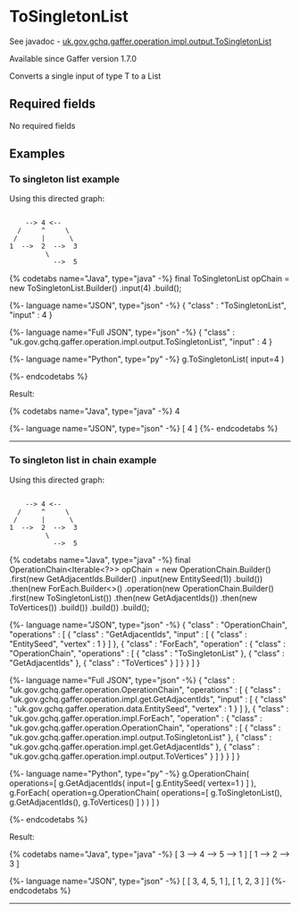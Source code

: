 # ToSingletonList
See javadoc - [uk.gov.gchq.gaffer.operation.impl.output.ToSingletonList](ref://../../javadoc/gaffer/uk/gov/gchq/gaffer/operation/impl/output/ToSingletonList.html)

Available since Gaffer version 1.7.0

Converts a single input of type T to a List

## Required fields
No required fields


## Examples

### To singleton list example

Using this directed graph:

```

    --> 4 <--
  /     ^     \
 /      |      \
1  -->  2  -->  3
         \
           -->  5
```


{% codetabs name="Java", type="java" -%}
final ToSingletonList<Integer> opChain = new ToSingletonList.Builder<Integer>()
        .input(4)
        .build();

{%- language name="JSON", type="json" -%}
{
  "class" : "ToSingletonList",
  "input" : 4
}

{%- language name="Full JSON", type="json" -%}
{
  "class" : "uk.gov.gchq.gaffer.operation.impl.output.ToSingletonList",
  "input" : 4
}

{%- language name="Python", type="py" -%}
g.ToSingletonList( 
  input=4 
)

{%- endcodetabs %}

Result:

{% codetabs name="Java", type="java" -%}
4

{%- language name="JSON", type="json" -%}
[ 4 ]
{%- endcodetabs %}

-----------------------------------------------

### To singleton list in chain example

Using this directed graph:

```

    --> 4 <--
  /     ^     \
 /      |      \
1  -->  2  -->  3
         \
           -->  5
```


{% codetabs name="Java", type="java" -%}
final OperationChain<Iterable<?>> opChain = new OperationChain.Builder()
        .first(new GetAdjacentIds.Builder()
                .input(new EntitySeed(1))
                .build())
        .then(new ForEach.Builder<>()
                .operation(new OperationChain.Builder()
                        .first(new ToSingletonList<EntitySeed>())
                        .then(new GetAdjacentIds())
                        .then(new ToVertices())
                        .build())
                .build())
        .build();

{%- language name="JSON", type="json" -%}
{
  "class" : "OperationChain",
  "operations" : [ {
    "class" : "GetAdjacentIds",
    "input" : [ {
      "class" : "EntitySeed",
      "vertex" : 1
    } ]
  }, {
    "class" : "ForEach",
    "operation" : {
      "class" : "OperationChain",
      "operations" : [ {
        "class" : "ToSingletonList"
      }, {
        "class" : "GetAdjacentIds"
      }, {
        "class" : "ToVertices"
      } ]
    }
  } ]
}

{%- language name="Full JSON", type="json" -%}
{
  "class" : "uk.gov.gchq.gaffer.operation.OperationChain",
  "operations" : [ {
    "class" : "uk.gov.gchq.gaffer.operation.impl.get.GetAdjacentIds",
    "input" : [ {
      "class" : "uk.gov.gchq.gaffer.operation.data.EntitySeed",
      "vertex" : 1
    } ]
  }, {
    "class" : "uk.gov.gchq.gaffer.operation.impl.ForEach",
    "operation" : {
      "class" : "uk.gov.gchq.gaffer.operation.OperationChain",
      "operations" : [ {
        "class" : "uk.gov.gchq.gaffer.operation.impl.output.ToSingletonList"
      }, {
        "class" : "uk.gov.gchq.gaffer.operation.impl.get.GetAdjacentIds"
      }, {
        "class" : "uk.gov.gchq.gaffer.operation.impl.output.ToVertices"
      } ]
    }
  } ]
}

{%- language name="Python", type="py" -%}
g.OperationChain( 
  operations=[ 
    g.GetAdjacentIds( 
      input=[ 
        g.EntitySeed( 
          vertex=1 
        ) 
      ] 
    ), 
    g.ForEach( 
      operation=g.OperationChain( 
        operations=[ 
          g.ToSingletonList(), 
          g.GetAdjacentIds(), 
          g.ToVertices() 
        ] 
      ) 
    ) 
  ] 
)

{%- endcodetabs %}

Result:

{% codetabs name="Java", type="java" -%}
[ 3 --> 4 --> 5 --> 1 ]
[ 1 --> 2 --> 3 ]

{%- language name="JSON", type="json" -%}
[ [ 3, 4, 5, 1 ], [ 1, 2, 3 ] ]
{%- endcodetabs %}

-----------------------------------------------

